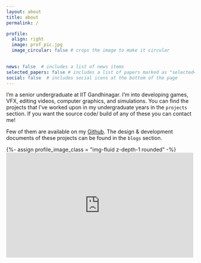 ```yaml
---
layout: about
title: about
permalink: /

profile:
  align: right
  image: prof_pic.jpg
  image_circular: false # crops the image to make it circular
  

news: false  # includes a list of news items
selected_papers: false # includes a list of papers marked as "selected={true}"
social: false  # includes social icons at the bottom of the page
---
```


I’m a senior undergraduate at IIT Gandhinagar. I’m into developing games, VFX, editing videos, computer graphics, and simulations. You can find the projects that I've worked upon in my undergraduate years in the `projects` section. If you want the source code/ build of any of these you can contact me!

Few of them are available  on my [Github](https://github.com/aniketrajnish). The design & development documents of these projects can be found in the `blogs` section.

<div class="profile float-{%- if page.profile.align == 'left' -%}left{%- else -%}right{%- endif -%}">
{%- assign profile_image_class = "img-fluid z-depth-1 rounded" -%}
<iframe width="500" height="281" src="https://www.youtube.com/embed/dQw4w9WgXcQ" title="RICKROLLED" frameborder="0" allow="accelerometer; autoplay; clipboard-write; encrypted-media; gyroscope; picture-in-picture" allowfullscreen></iframe>
</div>